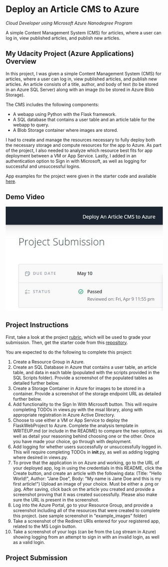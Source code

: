 # Deploy an Article CMS to Azure 

<i>Cloud Developer using Microsoft Azure Nanodegree Program</i>

<p>A simple Content Management System (CMS) for articles, where a user can log in, view published articles, and publish new articles. </p>
 
## My Udacity Project (Azure Applications) Overview

In this project, I was given a simple Content Management System (CMS) for articles, where a user can log in, view published articles, and publish new articles. An article consists of a title, author, and body of text (to be stored in an Azure SQL Server) along with an image (to be stored in Azure Blob Storage).

The CMS includes the following components:

* A webapp using Python with the Flask framework.
* A SQL database that contains a user table and an article table for the webapp to query.
* A Blob Storage container where images are stored.

I had to create and manage the resources necessary to fully deploy both the necessary storage and compute resources for the app to Azure. As part of the project, I also needed to analyze which resource best fits for app deployment between a VM or App Service. Lastly, I added in an authentication option to Sign in with Microsoft, as well as logging for successful and unsuccessful logins.

App examples for the project were given in the starter code and available [here](https://github.com/kathleenwest/article-cms-azure-demo-project/tree/main/example_images).

## Demo Video

[![Watch the demo video](/demo/Title_Article_CMS_Azure_Demo.jpg)](https://www.youtube.com/watch?v=lcviDfxywbU "Video Demo - Udacity CMS Azure Demo Project")

## Project Instructions

First, take a look at the project [rubric](https://github.com/kathleenwest/article-cms-azure-demo-project/blob/main/demo/Rubric.jpg), which will be used to grade your submission. Then, get the starter code from this [repository](https://github.com/udacity/nd081-c1-provisioning-microsoft-azure-vms-project-starter).

You are expected to do the following to complete this project:

1. Create a Resource Group in Azure.
2. Create an SQL Database in Azure that contains a user table, an article table, and data in each table (populated with the scripts provided in the SQL Scripts folder). Provide a screenshot of the populated tables as detailed further below.
3. Create a Storage Container in Azure for images to be stored in a container. Provide a screenshot of the storage endpoint URL as detailed further below.
4. Add functionality to the Sign In With Microsoft button. This will require completing TODOs in views.py with the msal library, along with appropriate registration in Azure Active Directory.
5. Choose to use either a VM or App Service to deploy the FlaskWebProject to Azure. Complete the analysis template in WRITEUP.md (or include in the README) to compare the two options, as well as detail your reasoning behind choosing one or the other. Once you have made your choice, go through with deployment.
6. Add logging for whether users successfully or unsuccessfully logged in. This will require completing TODOs in __init__.py, as well as adding logging where desired in views.py.
7. To prove that the application in on Azure and working, go to the URL of your deployed app, log in using the credentials in this README, click the Create button, and create an article with the following data: (Title: "Hello World!", Author: "Jane Doe", Body: "My name is Jane Doe and this is my first article!") Upload an image of your choice. Must be either a .png or .jpg. After saving, click back on the article you created and provide a screenshot proving that it was created successfully. Please also make sure the URL is present in the screenshot.
8. Log into the Azure Portal, go to your Resource Group, and provide a screenshot including all of the resources that were created to complete this project. (see sample screenshot in "example_images" folder)
9. Take a screenshot of the Redirect URIs entered for your registered app, related to the MS Login button.
10. Take a screenshot of your logs (can be from the Log stream in Azure) showing logging from an attempt to sign in with an invalid login, as well as a valid login.

## Project Submission

